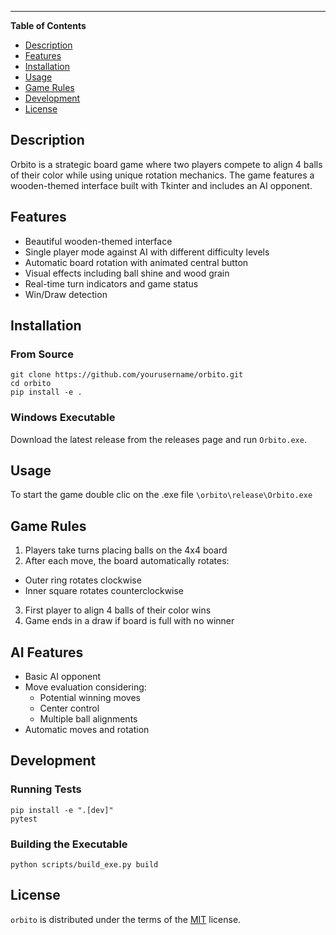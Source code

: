 -----

**Table of Contents**

- [Description](#description)
- [Features](#features)
- [Installation](#installation) 
- [Usage](#usage)
- [Game Rules](#game-rules)
- [Development](#development)
- [License](#license)

## Description

Orbito is a strategic board game where two players compete to align 4 balls of their color while using unique rotation mechanics. The game features a wooden-themed interface built with Tkinter and includes an AI opponent.

## Features

- Beautiful wooden-themed interface
- Single player mode against AI with different difficulty levels
- Automatic board rotation with animated central button 
- Visual effects including ball shine and wood grain
- Real-time turn indicators and game status
- Win/Draw detection

## Installation

### From Source 
```console
git clone https://github.com/yourusername/orbito.git
cd orbito
pip install -e .
```

### Windows Executable
Download the latest release from the releases page and run `Orbito.exe`.

## Usage

To start the game double clic on the .exe file `\orbito\release\Orbito.exe`  

## Game Rules

1. Players take turns placing balls on the 4x4 board
2. After each move, the board automatically rotates:
  - Outer ring rotates clockwise
  - Inner square rotates counterclockwise
3. First player to align 4 balls of their color wins
4. Game ends in a draw if board is full with no winner

## AI Features

- Basic AI opponent
- Move evaluation considering:
  - Potential winning moves
  - Center control
  - Multiple ball alignments
- Automatic moves and rotation

## Development

### Running Tests
```console
pip install -e ".[dev]"
pytest
```

### Building the Executable
```console
python scripts/build_exe.py build
```

## License

`orbito` is distributed under the terms of the [MIT](https://spdx.org/licenses/MIT.html) license.
